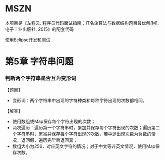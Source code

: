 # MSZN
本项目是《左程云. 程序员代码面试指南：IT名企算法与数据结构题目最优解[M]. 电子工业出版社, 2015》的配套代码  

使用Eclipse开发和测试

# 第5章 字符串问题
### 判断两个字符串是否互为变形词
【题目】  
- 变形词：两个字符串中出现的字符种类和每种字符出现的次数都相同。  

【解答】  
- 使用数组或Map保存每个字符出现的次数；
- 两次遍历：遍历第一个字符串时，累加并保存每个字符出现的次数；遍历第二个字符串时，累减并保存每个字符出现的次数，若中途出现次数为负数的情况，返回假，遍历完毕后返回真；
- 数组大小为256，对应英文字符的情况；对于中文等非英文情况，使用Map保存次数。
